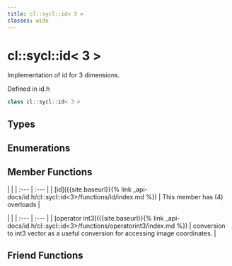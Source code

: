 ```yaml
---
title: cl::sycl::id< 3 >
classes: wide
---
```

# cl::sycl::id< 3 >

Implementation of id for 3 dimensions. 

Defined in id.h

```cpp
class cl::sycl::id< 3 >
```

## Types

## Enumerations

## Member Functions

   |   |
| :--- | :--- |
| [id]({{site.baseurl}}{% link _api-docs/id.h/cl::sycl::id<3>/functions/id/index.md %}) | This member has (4) overloads |

   |   |
| :--- | :--- |
| [operator int3]({{site.baseurl}}{% link _api-docs/id.h/cl::sycl::id<3>/functions/operatorint3/index.md %}) | conversion to int3 vector as a useful conversion for accessing image coordinates.  |


## Friend Functions

